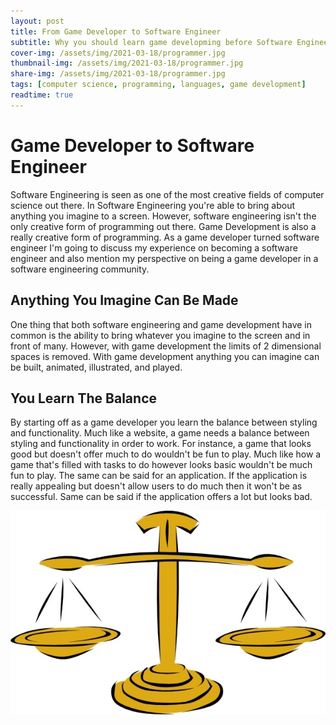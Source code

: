 ```yaml
---
layout: post
title: From Game Developer to Software Engineer
subtitle: Why you should learn game developming before Software Engineering
cover-img: /assets/img/2021-03-18/programmer.jpg
thumbnail-img: /assets/img/2021-03-18/programmer.jpg
share-img: /assets/img/2021-03-18/programmer.jpg
tags: [computer science, programming, languages, game development]
readtime: true
---
```


# Game Developer to Software Engineer

Software Engineering is seen as one of the most creative fields of computer science out there. In Software Engineering you're able to bring about anything you imagine to a screen. However, software engineering isn't the only creative form of programming out there. Game Development is also a really creative form of programming. As a game developer turned software engineer I'm going to discuss my experience on becoming a software engineer and also mention my perspective on being a game developer in a software engineering community.

## Anything You Imagine Can Be Made

One thing that both software engineering and game development have in common is the ability to bring whatever you imagine to the screen and in front of many. However, with game development the limits of 2 dimensional spaces is removed. With game development anything you can imagine can be built, animated, illustrated, and played.

## You Learn The Balance

By starting off as a game developer you learn the balance between styling and functionality. Much like a website, a game needs a balance between styling and functionality in order to work. For instance, a game that looks good but doesn't offer much to do wouldn't be fun to play. Much like how a game that's filled with tasks to do however looks basic wouldn't be much fun to play. The same can be said for an application. If the application is really appealing but doesn't allow users to do much then it won't be as successful. Same can be said if the application offers a lot but looks bad. 

![api-model](/assets/img/2021-03-18/balance.jpg)
